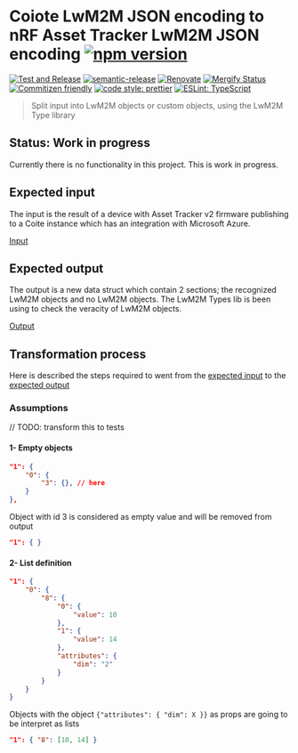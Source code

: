 # Coiote LwM2M JSON encoding to nRF Asset Tracker LwM2M JSON encoding [![npm version](https://img.shields.io/npm/v/@nordicsemiconductor/coiote-azure-converter-js.svg)](https://www.npmjs.com/package/@nordicsemiconductor/coiote-azure-converter-js)

[![Test and Release](https://github.com/MLopezJ/asset-tracker-cloud-coiote-azure-converter-js/actions/workflows/test-and-release.yaml/badge.svg)](https://github.com/MLopezJ/asset-tracker-cloud-coiote-azure-converter-js/actions/workflows/test-and-release.yaml)
[![semantic-release](https://img.shields.io/badge/%20%20%F0%9F%93%A6%F0%9F%9A%80-semantic--release-e10079.svg)](https://github.com/semantic-release/semantic-release)
[![Renovate](https://img.shields.io/badge/renovate-enabled-brightgreen.svg)](https://renovatebot.com)
[![Mergify Status](https://img.shields.io/endpoint.svg?url=https://api.mergify.com/v1/badges/NordicSemiconductor/asset-tracker-cloud-coiote-azure-converter-js)](https://mergify.io)
[![Commitizen friendly](https://img.shields.io/badge/commitizen-friendly-brightgreen.svg)](http://commitizen.github.io/cz-cli/)
[![code style: prettier](https://img.shields.io/badge/code_style-prettier-ff69b4.svg)](https://github.com/prettier/prettier/)
[![ESLint: TypeScript](https://img.shields.io/badge/ESLint-TypeScript-blue.svg)](https://github.com/typescript-eslint/typescript-eslint)

> Split input into LwM2M objects or custom objects, using the LwM2M Type library
## Status: Work in progress
Currently there is no functionality in this project. This is work in progress.
 
## Expected input
The input is the result of a device with Asset Tracker v2 firmware publishing to a Coite instance which has an integration with Microsoft Azure.

[Input](https://github.com/MLopezJ/asset-tracker-cloud-coiote-azure-converter-js/tree/saga/documents/i.ts)

## Expected output
The output is a new data struct which contain 2 sections; the recognized LwM2M objects and no LwM2M objects. The LwM2M Types lib is been using to check the veracity of LwM2M objects.

[Output](https://github.com/MLopezJ/asset-tracker-cloud-coiote-azure-converter-js/tree/saga/documents/o.ts)

## Transformation process
Here is described the steps required to went from the [expected input](https://github.com/MLopezJ/asset-tracker-cloud-coiote-azure-converter-js/tree/transformation-process#expected-input) to the [expected output](https://github.com/MLopezJ/asset-tracker-cloud-coiote-azure-converter-js/tree/transformation-process#expected-output)

### Assumptions

// TODO: transform this to tests

#### 1- Empty objects

``` json
"1": {
    "0": {
        "3": {}, // here
    }
},
```

Object with id 3 is considered as empty value and will be removed from output

``` json
"1": { }
```

#### 2- List definition

``` json
"1": {
    "0": {
        "8": {
            "0": {
                "value": 10
            },
            "1": {
                "value": 14
            },
            "attributes": {
                "dim": "2"
            }
        }
    }
}
```

Objects with the object ` {"attributes": { "dim": X }} ` as props are going to be interpret as lists

``` json
"1": { "8": [10, 14] }
```


